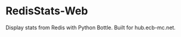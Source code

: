 RedisStats-Web
==============

Display stats from Redis with Python Bottle. Built for hub.ecb-mc.net.
